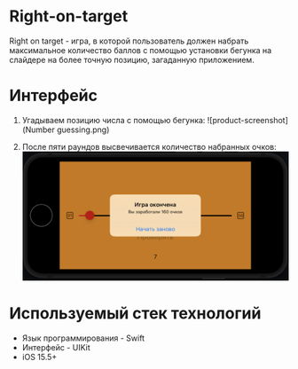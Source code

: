 # Right-on-target

Right on target - игра, в которой пользователь должен набрать максимальное количество баллов 
с помощью установки бегунка на слайдере на более точную позицию, загаданную приложением.

# Интерфейс
1. Угадываем позицию числа с помощью бегунка:
![product-screenshot](Number guessing.png)

2. После пяти раундов высвечивается количество набранных очков:
![product-screenshot](Points.png)

# Используемый стек технологий
- Язык программирования - Swift
- Интерфейс - UIKit
- iOS 15.5+
